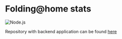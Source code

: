 # Folding@home stats

![Node.js](https://github.com/jirkavrba/folding-stats/workflows/Node.js%20CI/badge.svg)


Repository with backend application can be found [here](https://github.com/jirkavrba/folding-stats-api)
